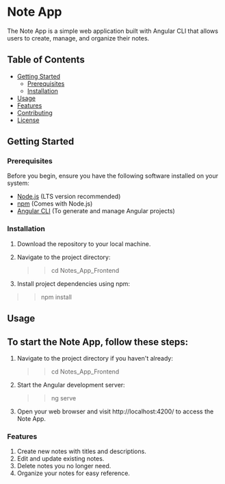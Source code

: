 # Note App

The Note App is a simple web application built with Angular CLI that allows users to create, manage, and organize their notes.

## Table of Contents

- [Getting Started](#getting-started)
  - [Prerequisites](#prerequisites)
  - [Installation](#installation)
- [Usage](#usage)
- [Features](#features)
- [Contributing](#contributing)
- [License](#license)

## Getting Started

### Prerequisites

Before you begin, ensure you have the following software installed on your system:

- [Node.js](https://nodejs.org/) (LTS version recommended)
- [npm](https://www.npmjs.com/) (Comes with Node.js)
- [Angular CLI](https://angular.io/cli) (To generate and manage Angular projects)

### Installation

1. Download the repository to your local machine.

2. Navigate to the project directory:
    >> cd Notes_App_Frontend

3. Install project dependencies using npm:
  >> npm install

## Usage

## To start the Note App, follow these steps:

1. Navigate to the project directory if you haven't already:
    >> cd Notes_App_Frontend

2. Start the Angular development server:
    >> ng serve

3. Open your web browser and visit http://localhost:4200/ to access the Note App.

### Features
1. Create new notes with titles and descriptions.
2. Edit and update existing notes.
3. Delete notes you no longer need.
4. Organize your notes for easy reference.
